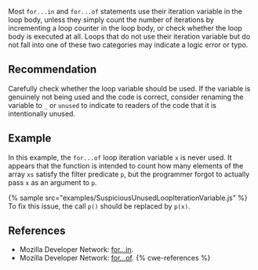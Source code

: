 Most `for...in` and `for...of` statements use their iteration variable in the loop body, unless they simply count the number of iterations by incrementing a loop counter in the loop body, or check whether the loop body is executed at all. Loops that do not use their iteration variable but do not fall into one of these two categories may indicate a logic error or typo.


## Recommendation
Carefully check whether the loop variable should be used. If the variable is genuinely not being used and the code is correct, consider renaming the variable to `_` or `unused` to indicate to readers of the code that it is intentionally unused.


## Example
In this example, the `for...of` loop iteration variable `x` is never used. It appears that the function is intended to count how many elements of the array `xs` satisfy the filter predicate `p`, but the programmer forgot to actually pass `x` as an argument to `p`.

{% sample src="examples/SuspiciousUnusedLoopIterationVariable.js" %}
To fix this issue, the call `p()` should be replaced by `p(x)`.


## References
* Mozilla Developer Network: [for...in](https://developer.mozilla.org/en-US/docs/Web/JavaScript/Reference/Statements/for...in).
* Mozilla Developer Network: [for...of](https://developer.mozilla.org/en-US/docs/Web/JavaScript/Reference/Statements/for...of).
{% cwe-references %}
